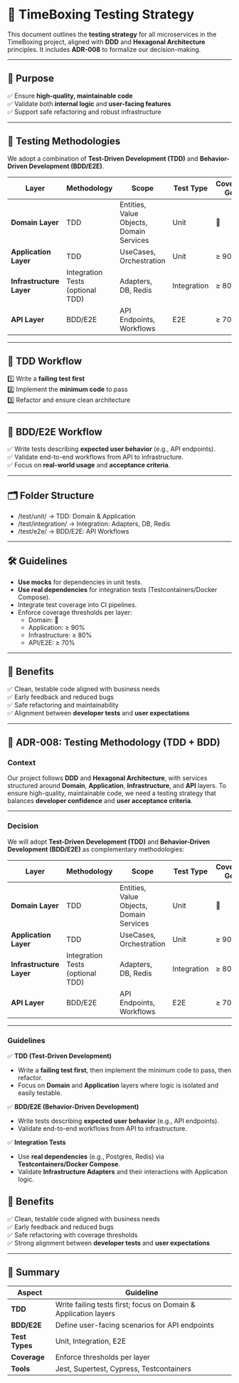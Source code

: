 # 🧪 TimeBoxing Testing Strategy

This document outlines the **testing strategy** for all microservices in the TimeBoxing project, aligned with **DDD** and **Hexagonal Architecture** principles. It includes **ADR-008** to formalize our decision-making.  

---

## 🎯 Purpose  

✅ Ensure **high-quality, maintainable code**  
✅ Validate both **internal logic** and **user-facing features**  
✅ Support safe refactoring and robust infrastructure  

---

## 🔎 Testing Methodologies  

We adopt a combination of **Test-Driven Development (TDD)** and **Behavior-Driven Development (BDD/E2E)**.

| **Layer**             | **Methodology**            | **Scope**                          | **Test Type** | **Coverage Goal** | **Tools**                 |
|-----------------------|----------------------------|------------------------------------|---------------|--------------------|---------------------------|
| **Domain Layer**      | TDD                        | Entities, Value Objects, Domain Services | Unit          | 💯                  | Jest, Mocha/Chai          |
| **Application Layer** | TDD                        | UseCases, Orchestration            | Unit          | ≥ 90%              | Jest, Mocha/Chai          |
| **Infrastructure Layer** | Integration Tests (optional TDD) | Adapters, DB, Redis        | Integration   | ≥ 80%              | Jest + Testcontainers     |
| **API Layer**         | BDD/E2E                    | API Endpoints, Workflows           | E2E           | ≥ 70%              | Supertest, Cypress        |

---

## 🔄 TDD Workflow  

1️⃣ Write a **failing test first**  
2️⃣ Implement the **minimum code** to pass  
3️⃣ Refactor and ensure clean architecture  

---

## 🚀 BDD/E2E Workflow  

✅ Write tests describing **expected user behavior** (e.g., API endpoints).  
✅ Validate end-to-end workflows from API to infrastructure.  
✅ Focus on **real-world usage** and **acceptance criteria**.  

---

## 🗂️ Folder Structure  
- /test/unit/            → TDD: Domain & Application
- /test/integration/     → Integration: Adapters, DB, Redis
- /test/e2e/             → BDD/E2E: API Workflows

---

## 🛠️ Guidelines  

- **Use mocks** for dependencies in unit tests.  
- **Use real dependencies** for integration tests (Testcontainers/Docker Compose).  
- Integrate test coverage into CI pipelines.  
- Enforce coverage thresholds per layer:
  - Domain: 💯
  - Application: ≥ 90%
  - Infrastructure: ≥ 80%
  - API/E2E: ≥ 70%

---

## 📌 Benefits  

✅ Clean, testable code aligned with business needs  
✅ Early feedback and reduced bugs  
✅ Safe refactoring and maintainability  
✅ Alignment between **developer tests** and **user expectations**  

---

## 📑 ADR-008: Testing Methodology (TDD + BDD)  

### Context  

Our project follows **DDD** and **Hexagonal Architecture**, with services structured around **Domain**, **Application**, **Infrastructure**, and **API** layers. To ensure high-quality, maintainable code, we need a testing strategy that balances **developer confidence** and **user acceptance criteria**.  

---

### Decision  

We will adopt **Test-Driven Development (TDD)** and **Behavior-Driven Development (BDD/E2E)** as complementary methodologies:  

| **Layer**             | **Methodology**            | **Scope**                          | **Test Type** | **Coverage Goal** | **Tools**                 |
|-----------------------|----------------------------|------------------------------------|---------------|--------------------|---------------------------|
| **Domain Layer**      | TDD                        | Entities, Value Objects, Domain Services | Unit          | 💯                  | Jest, Mocha/Chai          |
| **Application Layer** | TDD                        | UseCases, Orchestration            | Unit          | ≥ 90%              | Jest, Mocha/Chai          |
| **Infrastructure Layer** | Integration Tests (optional TDD) | Adapters, DB, Redis        | Integration   | ≥ 80%              | Jest + Testcontainers     |
| **API Layer**         | BDD/E2E                    | API Endpoints, Workflows           | E2E           | ≥ 70%              | Supertest, Cypress        |

---

### Guidelines  

✅ **TDD (Test-Driven Development)**  
- Write a **failing test first**, then implement the minimum code to pass, then refactor.  
- Focus on **Domain** and **Application** layers where logic is isolated and easily testable.  

✅ **BDD/E2E (Behavior-Driven Development)**  
- Write tests describing **expected user behavior** (e.g., API endpoints).  
- Validate end-to-end workflows from API to infrastructure.  

✅ **Integration Tests**  
- Use **real dependencies** (e.g., Postgres, Redis) via **Testcontainers/Docker Compose**.  
- Validate **Infrastructure Adapters** and their interactions with Application logic.  

## 🚀 Benefits

✅ Clean, testable code aligned with business needs  
✅ Early feedback and reduced bugs  
✅ Safe refactoring with coverage thresholds  
✅ Strong alignment between **developer tests** and **user expectations**  

---

## 📌 Summary

| **Aspect**      | **Guideline**                                        |
|-----------------|------------------------------------------------------|
| **TDD**         | Write failing tests first; focus on Domain & Application layers |
| **BDD/E2E**     | Define user-facing scenarios for API endpoints       |
| **Test Types**  | Unit, Integration, E2E                               |
| **Coverage**    | Enforce thresholds per layer                         |
| **Tools**       | Jest, Supertest, Cypress, Testcontainers             |
